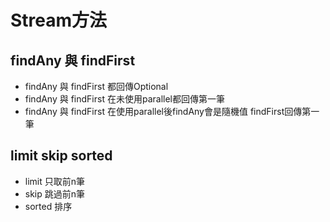 # Stream方法
## findAny 與 findFirst
* findAny 與 findFirst 都回傳Optional
* findAny 與 findFirst 在未使用parallel都回傳第一筆
* findAny 與 findFirst 在使用parallel後findAny會是隨機值 findFirst回傳第一筆
##  limit skip sorted
* limit 只取前n筆
* skip 跳過前n筆
* sorted 排序

